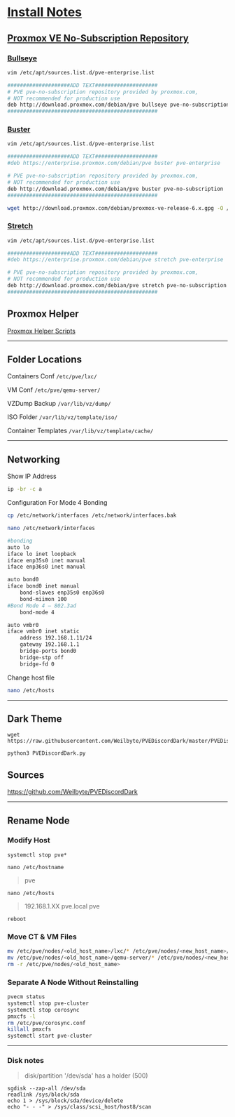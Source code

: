 # [Install Notes](https://www.proxmox.com/en/proxmox-ve/get-started)

## [Proxmox VE No-Subscription Repository](https://pve.proxmox.com/wiki/Package_Repositories)

### [Bullseye](https://pve.proxmox.com/wiki/Install_Proxmox_VE_on_Debian_11_Bullseye)
```bash
vim /etc/apt/sources.list.d/pve-enterprise.list

####################ADD TEXT####################
# PVE pve-no-subscription repository provided by proxmox.com,
# NOT recommended for production use
deb http://download.proxmox.com/debian/pve bullseye pve-no-subscription
################################################
```

### [Buster](https://pve.proxmox.com/wiki/Install_Proxmox_VE_on_Debian_Buster)
```bash
vim /etc/apt/sources.list.d/pve-enterprise.list

####################ADD TEXT####################
#deb https://enterprise.proxmox.com/debian/pve buster pve-enterprise

# PVE pve-no-subscription repository provided by proxmox.com,
# NOT recommended for production use
deb http://download.proxmox.com/debian/pve buster pve-no-subscription
################################################

wget http://download.proxmox.com/debian/proxmox-ve-release-6.x.gpg -O /etc/apt/trusted.gpg.d/proxmox-ve-release-6.x.gpg
```

### [Stretch](https://pve.proxmox.com/wiki/Install_Proxmox_VE_on_Debian_Stretch)
```bash
vim /etc/apt/sources.list.d/pve-enterprise.list

####################ADD TEXT####################
#deb https://enterprise.proxmox.com/debian/pve stretch pve-enterprise

# PVE pve-no-subscription repository provided by proxmox.com,
# NOT recommended for production use
deb http://download.proxmox.com/debian/pve stretch pve-no-subscription
################################################
```

## Proxmox Helper
[Proxmox Helper Scripts](https://github.com/tteck/Proxmox)

---

## Folder Locations
Containers Conf ```/etc/pve/lxc/```

VM Conf ```/etc/pve/qemu-server/```

VZDump Backup ```/var/lib/vz/dump/```

ISO Folder ```/var/lib/vz/template/iso/```

Container Templates ```/var/lib/vz/template/cache/```

---

## Networking
Show IP Address
```bash
ip -br -c a
```

Configuration For Mode 4 Bonding
```bash
cp /etc/network/interfaces /etc/network/interfaces.bak
```
```bash
nano /etc/network/interfaces
```
```bash
#bonding
auto lo
iface lo inet loopback
iface enp35s0 inet manual
iface enp36s0 inet manual

auto bond0
iface bond0 inet manual
	bond-slaves enp35s0 enp36s0
	bond-miimon 100
#Bond Mode 4 – 802.3ad
	bond-mode 4

auto vmbr0
iface vmbr0 inet static
	address 192.168.1.11/24
 	gateway 192.168.1.1
	bridge-ports bond0
	bridge-stp off
	bridge-fd 0
```
Change host file
```bash
nano /etc/hosts
```

---

## Dark Theme
```
wget https://raw.githubusercontent.com/Weilbyte/PVEDiscordDark/master/PVEDiscordDark.py

python3 PVEDiscordDark.py
```

## Sources
https://github.com/Weilbyte/PVEDiscordDark

---

## Rename Node
### Modify Host
```systemctl stop pve*```

```nano /etc/hostname``` 
> pve

```nano /etc/hosts```
> 192.168.1.XX pve.local pve

```reboot```

### Move CT & VM Files
```bash
mv /etc/pve/nodes/<old_host_name>/lxc/* /etc/pve/nodes/<new_host_name>/lxc
mv /etc/pve/nodes/<old_host_name>/qemu-server/* /etc/pve/nodes/<new_host_name>/qemu-server
rm -r /etc/pve/nodes/<old_host_name>
```

### Separate A Node Without Reinstalling
```bash
pvecm status
systemctl stop pve-cluster
systemctl stop corosync
pmxcfs -l
rm /etc/pve/corosync.conf
killall pmxcfs
systemctl start pve-cluster
```

---

### Disk notes
> disk/partition '/dev/sda' has a holder (500)
```
sgdisk --zap-all /dev/sda
readlink /sys/block/sda
echo 1 > /sys/block/sda/device/delete
echo "- - -" > /sys/class/scsi_host/host8/scan
```
